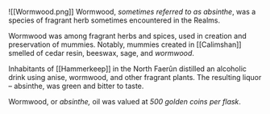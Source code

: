 ![[Wormwood.png]]
Wormwood, *sometimes referred to as absinthe*, was a species of fragrant herb sometimes encountered in the Realms.

Wormwood was among fragrant herbs and spices, used in creation and preservation of mummies. Notably, mummies created in [[Calimshan]] smelled of cedar resin, beeswax, sage, and *wormwood*.

Inhabitants of [[Hammerkeep]] in the North Faerûn distilled an alcoholic drink using anise, wormwood, and other fragrant plants. The resulting liquor – absinthe, was green and bitter to taste.

Wormwood, or *absinthe,* oil was valued at *500 golden coins per flask*.